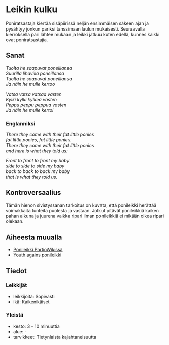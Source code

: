 # Leikin kulku
Poniratsastaja kiertää sisäpiirissä neljän ensimmäisen säkeen ajan ja pysähtyy jonkun pariksi tanssimaan laulun mukaisesti. Seuraavalla kierroksella pari lähtee mukaan ja leikki jatkuu kuten edellä, kunnes kaikki ovat poniratsastajia. 

## Sanat
_Tuolta he saapuvat poneillansa_  
_Suurilla lihavilla poneillansa_  
_Tuolta he saapuvat poneillansa_  
_Ja näin he mulle kertoo_  

_Vatsa vatsa vatsaa vasten_  
_Kylki kylki kylkeä vasten_  
_Peppu peppu peppua vasten_  
_Ja näin he mulle kertoi_  

### Englanniksi
_There they come with their fat little ponies_  
_fat little ponies, fat little ponies._  
_There they come with their fat little ponies_  
_and here is what they told us:_  

_Front to front to front my baby_  
_side to side to side my baby_  
_back to back to back my baby_  
_that is what they told us._  

## Kontroversaalius
Tämän hienon sivistyssanan tarkoitus on kuvata, että ponileikki herättää voimakkaita tunteita puolesta ja vastaan. Jotkut pitävät ponileikkiä kaiken pahan alkuna ja juurena vaikka ripari ilman ponileikkiä ei mikään oikea ripari olekaan.

## Aiheesta muualla
- [Ponileikki PartioWikissä](http://fi.scoutwiki.org/Ponileikki)
- [Youth agains ponileikki](https://www.facebook.com/groups/290737279690/about/)


## Tiedot

### Leikkijät
- leikkijöitä: Sopivasti
- ikä: Kaikenikäiset

### Yleistä
- kesto: 3 - 10 minuuttia
- alue: -
- tarvikkeet: Tietynlaista kajahtaneisuutta